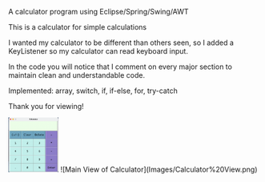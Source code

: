 A calculator program using Eclipse/Spring/Swing/AWT

This is a calculator for simple calculations

I wanted my calculator to be different than others seen, so I added a KeyListener so my calculator can read keyboard input.
 
In the code you will notice that I comment on every major section to maintain clean and understandable code.

Implemented: array, switch, if, if-else, for, try-catch
  
Thank you for viewing! 

<img src="Images/Calculator%20View.png" width="100">
![Main View of Calculator](Images/Calculator%20View.png)
